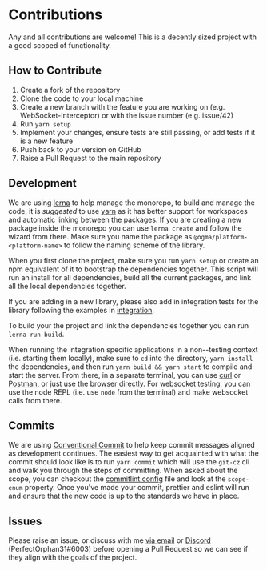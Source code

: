 # Contributions

Any and all contributions are welcome! This is a decently sized project with a good scoped of functionality.

## How to Contribute

1. Create a fork of the repository
2. Clone the code to your local machine
3. Create a new branch with the feature you are working on (e.g. WebSocket-Interceptor) or with the issue number (e.g. issue/42)
4. Run `yarn setup`
5. Implement your changes, ensure tests are still passing, or add tests if it is a new feature
6. Push back to your version on GitHub
7. Raise a Pull Request to the main repository

## Development

We are using [lerna](https://github.com/lerna/lerna) to help manage the monorepo, to build and manage the code, it is _suggested_ to use [yarn](https://classic.yarnpkg.com/en/docs/getting-started) as it has better support for workspaces and automatic linking between the packages. If you are creating a new package inside the monorepo you can use `lerna create` and follow the wizard from there. Make sure you name the package as `@ogma/platform-<platform-name>` to follow the naming scheme of the library.

When you first clone the project, make sure you run `yarn setup` or create an npm equivalent of it to bootstrap the dependencies together. This script will run an install for all dependencies, build all the current packages, and link all the local dependencies together.

If you are adding in a new library, please also add in integration tests for the library following the examples in [integration](integration/).

To build your the project and link the dependencies together you can run `lerna run build`.

When running the integration specific applications in a non--testing context (i.e. starting them locally), make sure to `cd` into the directory, `yarn install` the dependencies, and then run `yarn build && yarn start` to compile and start the server. From there, in a separate terminal, you can use [curl](https://curl.haxx.se/) or [Postman](https://www.postman.com/), or just use the browser directly. For websocket testing, you can use the node REPL (i.e. use `node` from the terminal) and make websocket calls from there.

## Commits

We are using [Conventional Commit]() to help keep commit messages aligned as development continues. The easiest way to get acquainted with what the commit should look like is to run `yarn commit` which will use the `git-cz` cli and walk you through the steps of committing. When asked about the scope, you can checkout the [commitlint.config](./commitlint.config.js) file and look at the `scope-enum` property. Once you've made your commit, prettier and eslint will run and ensure that the new code is up to the standards we have in place.

## Issues

Please raise an issue, or discuss with me [via email](mailto:me@jaymcdoniel.dev) or [Discord](https://discordapp.com) (PerfectOrphan31#6003) before opening a Pull Request so we can see if they align with the goals of the project.

